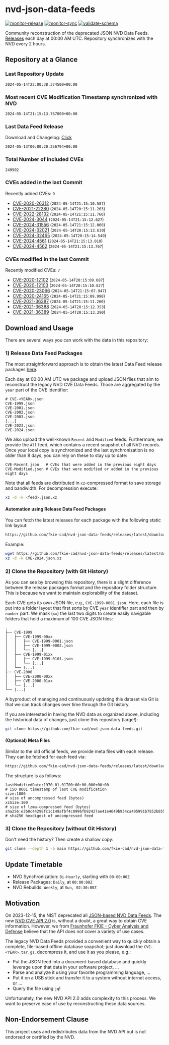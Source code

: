 # nvd-json-data-feeds

[![monitor-release](https://github.com/fkie-cad/nvd-json-data-feeds/actions/workflows/monitor_release.yml/badge.svg)](https://github.com/fkie-cad/nvd-json-data-feeds/actions/workflows/monitor_release.yml)
[![monitor-sync](https://github.com/fkie-cad/nvd-json-data-feeds/actions/workflows/monitor_sync.yml/badge.svg)](https://github.com/fkie-cad/nvd-json-data-feeds/actions/workflows/monitor_sync.yml)
[![validate-schema](https://github.com/fkie-cad/nvd-json-data-feeds/actions/workflows/validate_schema.yml/badge.svg)](https://github.com/fkie-cad/nvd-json-data-feeds/actions/workflows/validate_schema.yml)

Community reconstruction of the deprecated JSON NVD Data Feeds.
[Releases](https://github.com/fkie-cad/nvd-json-data-feeds/releases/latest) each day at 00:00 AM UTC.
Repository synchronizes with the NVD every 2 hours.

## Repository at a Glance

### Last Repository Update

```plain
2024-05-14T22:00:38.374500+00:00
```

### Most recent CVE Modification Timestamp synchronized with NVD

```plain
2024-05-14T21:15:13.767000+00:00
```

### Last Data Feed Release

Download and Changelog: [Click](https://github.com/fkie-cad/nvd-json-data-feeds/releases/latest)

```plain
2024-05-13T00:00:20.256794+00:00
```

### Total Number of included CVEs

```plain
249902
```

### CVEs added in the last Commit

Recently added CVEs: `9`

- [CVE-2020-26312](CVE-2020/CVE-2020-263xx/CVE-2020-26312.json) (`2024-05-14T21:15:10.587`)
- [CVE-2021-22280](CVE-2021/CVE-2021-222xx/CVE-2021-22280.json) (`2024-05-14T20:15:11.263`)
- [CVE-2022-28132](CVE-2022/CVE-2022-281xx/CVE-2022-28132.json) (`2024-05-14T21:15:11.760`)
- [CVE-2024-3044](CVE-2024/CVE-2024-30xx/CVE-2024-3044.json) (`2024-05-14T21:15:12.627`)
- [CVE-2024-31556](CVE-2024/CVE-2024-315xx/CVE-2024-31556.json) (`2024-05-14T21:15:12.060`)
- [CVE-2024-32021](CVE-2024/CVE-2024-320xx/CVE-2024-32021.json) (`2024-05-14T20:15:13.630`)
- [CVE-2024-32465](CVE-2024/CVE-2024-324xx/CVE-2024-32465.json) (`2024-05-14T20:15:14.540`)
- [CVE-2024-4561](CVE-2024/CVE-2024-45xx/CVE-2024-4561.json) (`2024-05-14T21:15:13.010`)
- [CVE-2024-4562](CVE-2024/CVE-2024-45xx/CVE-2024-4562.json) (`2024-05-14T21:15:13.767`)


### CVEs modified in the last Commit

Recently modified CVEs: `7`

- [CVE-2020-12102](CVE-2020/CVE-2020-121xx/CVE-2020-12102.json) (`2024-05-14T20:15:09.087`)
- [CVE-2020-12103](CVE-2020/CVE-2020-121xx/CVE-2020-12103.json) (`2024-05-14T20:15:10.827`)
- [CVE-2020-23066](CVE-2020/CVE-2020-230xx/CVE-2020-23066.json) (`2024-05-14T21:15:07.947`)
- [CVE-2020-24165](CVE-2020/CVE-2020-241xx/CVE-2020-24165.json) (`2024-05-14T21:15:09.990`)
- [CVE-2021-36387](CVE-2021/CVE-2021-363xx/CVE-2021-36387.json) (`2024-05-14T21:15:11.260`)
- [CVE-2021-36388](CVE-2021/CVE-2021-363xx/CVE-2021-36388.json) (`2024-05-14T20:15:12.353`)
- [CVE-2021-36389](CVE-2021/CVE-2021-363xx/CVE-2021-36389.json) (`2024-05-14T20:15:13.290`)


## Download and Usage

There are several ways you can work with the data in this repository:

### 1) Release Data Feed Packages

The most straightforward approach is to obtain the latest Data Feed release packages [here](https://github.com/fkie-cad/nvd-json-data-feeds/releases/latest).

Each day at 00:00 AM UTC we package and upload JSON files that aim to reconstruct the legacy NVD CVE Data Feeds.
Those are aggregated by the `year` part of the CVE identifier:

```
# CVE-<YEAR>.json
CVE-1999.json
CVE-2001.json
CVE-2002.json
CVE-2003.json
[...]
CVE-2023.json
CVE-2024.json
```

We also upload the well-known `Recent` and `Modified` feeds.
Furthermore, we provide the `All` feed, which contains a recent snapshot of all NVD records.
Once your local copy is synchronized and the last synchronization is no older than 8 days, you can rely on these to stay up to date:

```plain
CVE-Recent.json   # CVEs that were added in the previous eight days
CVE-Modified.json # CVEs that were modified or added in the previous eight days
```

Note that all feeds are distributed in `xz`-compressed format to save storage and bandwidth.
For decompression execute:

```sh
xz -d -k <feed>.json.xz
```

#### Automation using Release Data Feed Packages

You can fetch the latest releases for each package with the following static link layout:

```sh
https://github.com/fkie-cad/nvd-json-data-feeds/releases/latest/download/CVE-<YEAR>.json.xz
```

Example:

```sh
wget https://github.com/fkie-cad/nvd-json-data-feeds/releases/latest/download/CVE-2024.json.xz
xz -d -k CVE-2024.json.xz
```

### 2) Clone the Repository (with Git History)

As you can see by browsing this repository, there is a slight difference between the release packages format and the repository folder structure.
This is because we want to maintain explorability of the dataset.

Each CVE gets its own JSON file, e.g., `CVE-1999-0001.json`.
Here, each file is put into a folder layout that first sorts by CVE `year` identifier part and then by `number` part.
We mask (`xx`) the last two digits to create easily navigable folders that hold a maximum of 100 CVE JSON files:

```plain
.
├── CVE-1999
│   ├── CVE-1999-00xx
│   │   ├── CVE-1999-0001.json
│   │   ├── CVE-1999-0002.json
│   │   └── [...]
│   ├── CVE-1999-01xx
│   │   ├── CVE-1999-0101.json
│   │   └── [...]
│   └── [...]
├── CVE-2000
│   ├── CVE-2000-00xx
│   ├── CVE-2000-01xx
│   └── [...]
└── [...]
```

A byproduct of managing and continuously updating this dataset via Git is that we can track changes over time through the Git history.

If you are interested in having the NVD data as organized above, including the historical data of changes, just clone this repository (large!):

```sh
git clone https://github.com/fkie-cad/nvd-json-data-feeds.git
```

#### (Optional) Meta Files

Similar to the old official feeds, we provide meta files with each release. They can be fetched for each feed via:

```sh
https://github.com/fkie-cad/nvd-json-data-feeds/releases/latest/download/CVE-<YEAR>.meta
```

The structure is as follows:

```plain
lastModifiedDate:1970-01-01T00:00:00.000+00:00                          # ISO 8601 timestamp of last CVE modification
size:1000                                                               # size of uncompressed feed (bytes)
xzSize:100                                                              # size of lzma-compressed feed (bytes)
sha256:e3b0c44298fc1c149afbf4c8996fb92427ae41e4649b934ca495991b7852b855 # sha256 hexdigest of uncompressed feed
```

### 3) Clone the Repository (without Git History)

Don't need the history? Then create a shallow copy:

```sh
git clone --depth 1 -b main https://github.com/fkie-cad/nvd-json-data-feeds.git
```


## Update Timetable

* NVD Synchronization: `Bi-Hourly`, starting with `00:00:00Z`
* Release Packages: `Daily`, at `00:00:00Z`
* NVD Rebuilds: `Weekly`, at `Sun, 02:30:00Z`


## Motivation

On 2023-12-15, the NIST deprecated all [JSON-based NVD Data Feeds](https://nvd.nist.gov/vuln/data-feeds#divRetirementBanner-1).
The new [NVD CVE API 2.0](https://nvd.nist.gov/developers/vulnerabilities) is, without a doubt, a great way to obtain CVE information.
However, we from [Fraunhofer FKIE - Cyber Analysis and Defense](https://www.fkie.fraunhofer.de/en/departments/cad.html) believe that the API does not cover a variety of use cases.

The legacy NVD Data Feeds provided a convenient way to quickly obtain a complete, file-based offline database snapshot; just download the `CVE-<YEAR>.tar.gz`, decompress it, and use it as you please, e.g.:

- Put the JSON feed into a document-based database and quickly leverage upon that data in your software project, ...
- Parse and analyze it using your favorite programming language, ...
- Put it on a USB stick and transfer it to a system without internet access, or ...
- Query the file using `jq`!

Unfortunately, the new NVD API 2.0 adds complexity to this process.
We want to preserve ease of use by reconstructing these data sources.

## Non-Endorsement Clause

This project uses and redistributes data from the NVD API but is not endorsed or certified by the NVD.